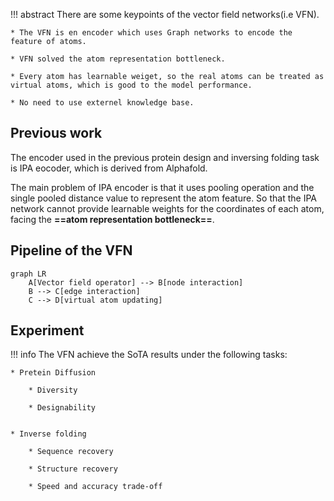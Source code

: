 !!! abstract
    There are some keypoints of the vector field networks(i.e VFN).

    * The VFN is en encoder which uses Graph networks to encode the feature of atoms.

    * VFN solved the atom representation bottleneck.

    * Every atom has learnable weiget, so the real atoms can be treated as virtual atoms, which is good to the model performance.

    * No need to use externel knowledge base.

## Previous work
The encoder used in the previous protein design and inversing folding task is IPA eocoder, which is derived from Alphafold.

The main problem of IPA encoder is that it uses pooling operation and the single pooled distance value to represent the atom feature. So that the IPA network cannot provide learnable weights for the coordinates of each atom, facing the **==atom representation bottleneck==**.

## Pipeline of the VFN

```mermaid
graph LR
    A[Vector field operator] --> B[node interaction]
    B --> C[edge interaction]
    C --> D[virtual atom updating]
```

## Experiment 
!!! info
    The VFN achieve the SoTA results under the following tasks:
    
    * Pretein Diffusion

        * Diversity

        * Designability


    * Inverse folding 

        * Sequence recovery

        * Structure recovery

        * Speed and accuracy trade-off 